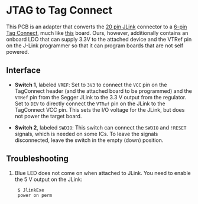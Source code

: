JTAG to Tag Connect
===================

This PCB is an adapter that converts the [20 pin JLink](https://www.segger.com/jlink-debug-probes.html) connector to
a [6-pin Tag Connect](http://www.tag-connect.com/TC2030-IDC-NL),
much like [this](https://www.segger.com/jlink-6-pin-adapter.html) board.
Ours, however, additionally contains an onboard LDO
that can supply 3.3V to the attached device and the VTRef pin on the J-Link programmer
so that it can program boards that are not self powered.

Interface
---------

- **Switch 1**, labeled `VREF`: Set to `3V3` to connect the `VCC` pin on the TagConnect
header (and the attached board to be programmed) and the `VTRef` pin from
the Segger JLink to the 3.3 V output from the regulator.
Set to `DEV` to directly connect the `VTRef` pin on the JLink to the TagConnect
VCC pin. This sets the I/O voltage for the JLink, but does not power the target board.

- **Switch 2**, labeled `SWDIO`: This switch can connect the `SWDIO` and
`!RESET` signals, which is needed on some ICs. To leave the signals
disconnected, leave the switch in the empty (down) position.


Troubleshooting
---------------

1. Blue LED does not come on when attached to JLink.
You need to enable the 5 V output on the JLink:

        $ JlinkExe
        power on perm
